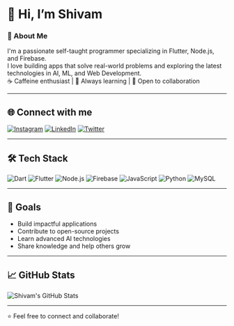 # 👋 Hi, I’m Shivam

### 🚀 About Me
I'm a passionate self-taught programmer specializing in Flutter, Node.js, and Firebase.  
I love building apps that solve real-world problems and exploring the latest technologies in AI, ML, and Web Development.  
☕ Caffeine enthusiast | 🌱 Always learning | 💬 Open to collaboration

---

## 🌐 Connect with me

[![Instagram](https://img.shields.io/badge/Instagram-E4405F?style=for-the-badge&logo=instagram&logoColor=white)](https://www.instagram.com/shivvvvva.m/)  [![LinkedIn](https://img.shields.io/badge/LinkedIn-0077B5?style=for-the-badge&logo=linkedin&logoColor=white)](www.linkedin.com/in/shivam-2625b5210)  [![Twitter](https://img.shields.io/badge/Twitter-1DA1F2?style=for-the-badge&logo=twitter&logoColor=white)](https://x.com/Shivam1955893)

---

## 🛠 Tech Stack

![Dart](https://img.shields.io/badge/Dart-0175C2?style=for-the-badge&logo=dart&logoColor=white)  ![Flutter](https://img.shields.io/badge/Flutter-02569B?style=for-the-badge&logo=flutter&logoColor=white)  ![Node.js](https://img.shields.io/badge/Node.js-339933?style=for-the-badge&logo=node.js&logoColor=white)  ![Firebase](https://img.shields.io/badge/Firebase-FFCA28?style=for-the-badge&logo=firebase&logoColor=white)  ![JavaScript](https://img.shields.io/badge/JavaScript-F7DF1E?style=for-the-badge&logo=javascript&logoColor=black)  ![Python](https://img.shields.io/badge/Python-3776AB?style=for-the-badge&logo=python&logoColor=white)  ![MySQL](https://img.shields.io/badge/MySQL-4479A1?style=for-the-badge&logo=mysql&logoColor=white)  

---

## 🎯 Goals
- Build impactful applications  
- Contribute to open-source projects  
- Learn advanced AI technologies  
- Share knowledge and help others grow  

---

## 📈 GitHub Stats

![Shivam's GitHub Stats](https://github-readme-stats.vercel.app/api?username=shivam-mk1&show_icons=true&hide_border=true&count_private=true&theme=radical)

---

⭐️ Feel free to connect and collaborate!
